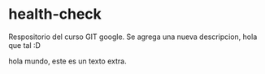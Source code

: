 # health-check
Respositorio del curso GIT google.
Se agrega una nueva descripcion, hola que tal :D

hola mundo, este es un texto extra.